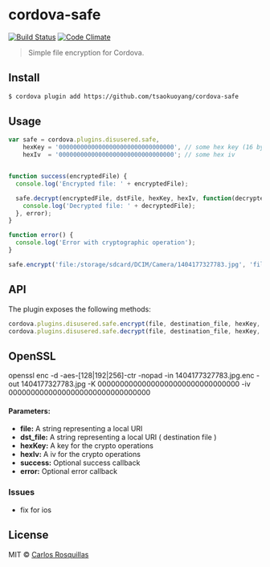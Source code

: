 cordova-safe
====

[![Build Status](https://travis-ci.org/disusered/cordova-safe.svg)](https://travis-ci.org/disusered/cordova-safe) [![Code Climate](https://codeclimate.com/github/disusered/cordova-safe/badges/gpa.svg)](https://codeclimate.com/github/disusered/cordova-safe)

> Simple file encryption for Cordova.

## Install

```bash
$ cordova plugin add https://github.com/tsaokuoyang/cordova-safe
```

## Usage

```javascript
var safe = cordova.plugins.disusered.safe,
    hexKey = '00000000000000000000000000000000', // some hex key (16 bytes for 128, 24 bytes for 192, 32 bytes for 256)
    hexIv  = '00000000000000000000000000000000'; // some hex iv


function success(encryptedFile) {
  console.log('Encrypted file: ' + encryptedFile);

  safe.decrypt(encryptedFile, dstFile, hexKey, hexIv, function(decryptedFile) {
    console.log('Decrypted file: ' + decryptedFile);
  }, error);
}

function error() {
  console.log('Error with cryptographic operation');
}

safe.encrypt('file:/storage/sdcard/DCIM/Camera/1404177327783.jpg', 'file:/storage/sdcard/DCIM/Camera/1404177327783.jpg.enc', hexKey, hexIv, success, error);
```

## API

The plugin exposes the following methods:

```javascript
cordova.plugins.disusered.safe.encrypt(file, destination_file, hexKey, hexIv, success, error);
cordova.plugins.disusered.safe.decrypt(file, destination_file, hexKey, hexIv, success, error);
```

## OpenSSL

openssl enc -d -aes-[128|192|256]-ctr -nopad -in 1404177327783.jpg.enc -out 1404177327783.jpg -K 00000000000000000000000000000000 -iv 00000000000000000000000000000000

#### Parameters:
* __file:__ A string representing a local URI
* __dst_file:__ A string representing a local URI ( destination file )
* __hexKey:__ A key for the crypto operations
* __hexIv:__  A iv for the crypto operations
* __success:__ Optional success callback
* __error:__ Optional error callback

### Issues
* fix for ios

## License

MIT © [Carlos Rosquillas](http://carlosanton.io)
